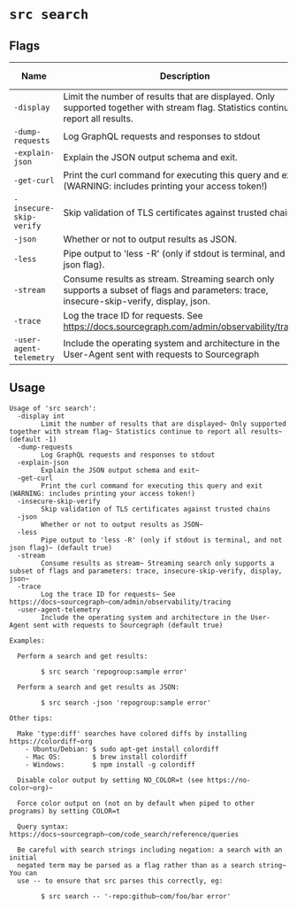 # `src search`


## Flags

| Name | Description | Default Value |
|------|-------------|---------------|
| `-display` | Limit the number of results that are displayed. Only supported together with stream flag. Statistics continue to report all results. | `-1` |
| `-dump-requests` | Log GraphQL requests and responses to stdout | `false` |
| `-explain-json` | Explain the JSON output schema and exit. | `false` |
| `-get-curl` | Print the curl command for executing this query and exit (WARNING: includes printing your access token!) | `false` |
| `-insecure-skip-verify` | Skip validation of TLS certificates against trusted chains | `false` |
| `-json` | Whether or not to output results as JSON. | `false` |
| `-less` | Pipe output to 'less -R' (only if stdout is terminal, and not json flag). | `true` |
| `-stream` | Consume results as stream. Streaming search only supports a subset of flags and parameters: trace, insecure-skip-verify, display, json. | `false` |
| `-trace` | Log the trace ID for requests. See https://docs.sourcegraph.com/admin/observability/tracing | `false` |
| `-user-agent-telemetry` | Include the operating system and architecture in the User-Agent sent with requests to Sourcegraph | `true` |


## Usage

```
Usage of 'src search':
  -display int
    	Limit the number of results that are displayed~ Only supported together with stream flag~ Statistics continue to report all results~ (default -1)
  -dump-requests
    	Log GraphQL requests and responses to stdout
  -explain-json
    	Explain the JSON output schema and exit~
  -get-curl
    	Print the curl command for executing this query and exit (WARNING: includes printing your access token!)
  -insecure-skip-verify
    	Skip validation of TLS certificates against trusted chains
  -json
    	Whether or not to output results as JSON~
  -less
    	Pipe output to 'less -R' (only if stdout is terminal, and not json flag)~ (default true)
  -stream
    	Consume results as stream~ Streaming search only supports a subset of flags and parameters: trace, insecure-skip-verify, display, json~
  -trace
    	Log the trace ID for requests~ See https://docs~sourcegraph~com/admin/observability/tracing
  -user-agent-telemetry
    	Include the operating system and architecture in the User-Agent sent with requests to Sourcegraph (default true)

Examples:

  Perform a search and get results:

    	$ src search 'repogroup:sample error'

  Perform a search and get results as JSON:

    	$ src search -json 'repogroup:sample error'

Other tips:

  Make 'type:diff' searches have colored diffs by installing https://colordiff~org
    - Ubuntu/Debian: $ sudo apt-get install colordiff
    - Mac OS:        $ brew install colordiff
    - Windows:       $ npm install -g colordiff

  Disable color output by setting NO_COLOR=t (see https://no-color~org)~

  Force color output on (not on by default when piped to other programs) by setting COLOR=t

  Query syntax: https://docs~sourcegraph~com/code_search/reference/queries

  Be careful with search strings including negation: a search with an initial
  negated term may be parsed as a flag rather than as a search string~ You can
  use -- to ensure that src parses this correctly, eg:

    	$ src search -- '-repo:github~com/foo/bar error'


```
	